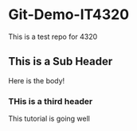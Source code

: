 # Git-Demo-IT4320

This is a test repo for 4320

## This is a Sub Header
Here is the body!

### THis is a third header
This tutorial is going well